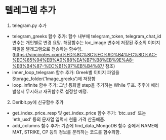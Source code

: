 # 텔레그렘 추가
1. telegram.py 추가
 - telegram_greeks 함수 추가: 함수 내부에 telegram_token, telegram_chat_id 변수는 개인별로 변경 요망.
 해당함수는 loc_image 변수에 저장된 주소의 이미지 파일을 텔레그램으로 전송하는 함수임.
 (https://vincinotes.com/%ED%8C%8C%EC%9D%B4%EC%8D%AC-%ED%85%94%EB%A0%88%EA%B7%B8%EB%9E%A8-%EB%B4%87-%EC%B1%97%EB%B4%87/ 참조)
 - inner_loop_telegram 함수 추가: Greek별 이미지 파일을 Storage_folder('Image_greeks')에 저장함
 - loop_infinite 함수 추가: 그냥 통화별 step을 추가하는 While 루프. 추후에 에러 발생시 무시하고 재귀함수로 설정할 예정.

2. Deribit.py에 신규함수 추가
- get_index_price_resp 및 get_index_price 함수 추가: 'btc_usd' 또는 'eth_usd' 등의 문자열 입력시 현물 가격 산출해줌.
- add_columns 함수 추가: 기존에 find_data_MongoDB 함수 중에서 NAME에 MAT, STRIKE, CP 등의 정보를 분리하는 코드를 함수화함.
